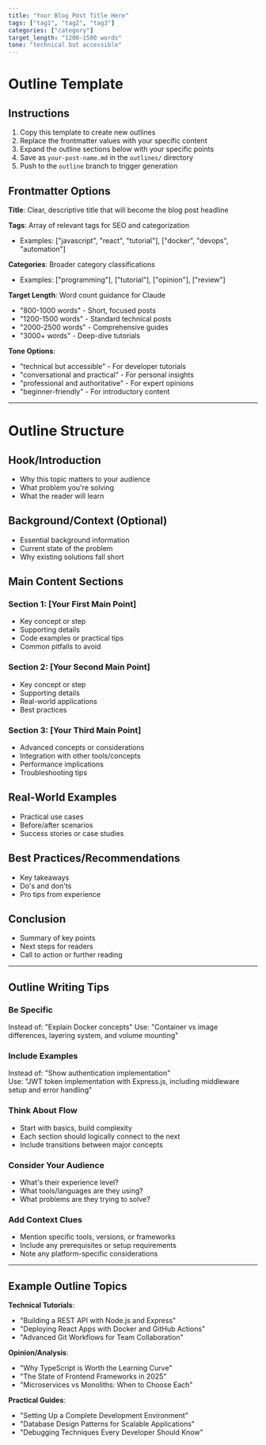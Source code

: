 ```yaml
---
title: "Your Blog Post Title Here"
tags: ["tag1", "tag2", "tag3"]
categories: ["category"]
target_length: "1200-1500 words"
tone: "technical but accessible"
---
```


# Outline Template

## Instructions
1. Copy this template to create new outlines
2. Replace the frontmatter values with your specific content
3. Expand the outline sections below with your specific points
4. Save as `your-post-name.md` in the `outlines/` directory
5. Push to the `outline` branch to trigger generation

## Frontmatter Options

**Title**: Clear, descriptive title that will become the blog post headline

**Tags**: Array of relevant tags for SEO and categorization
- Examples: ["javascript", "react", "tutorial"], ["docker", "devops", "automation"]

**Categories**: Broader category classifications
- Examples: ["programming"], ["tutorial"], ["opinion"], ["review"]

**Target Length**: Word count guidance for Claude
- "800-1000 words" - Short, focused posts
- "1200-1500 words" - Standard technical posts  
- "2000-2500 words" - Comprehensive guides
- "3000+ words" - Deep-dive tutorials

**Tone Options**:
- "technical but accessible" - For developer tutorials
- "conversational and practical" - For personal insights
- "professional and authoritative" - For expert opinions
- "beginner-friendly" - For introductory content

---

# Outline Structure

## Hook/Introduction
- Why this topic matters to your audience
- What problem you're solving
- What the reader will learn

## Background/Context (Optional)
- Essential background information
- Current state of the problem
- Why existing solutions fall short

## Main Content Sections

### Section 1: [Your First Main Point]
- Key concept or step
- Supporting details
- Code examples or practical tips
- Common pitfalls to avoid

### Section 2: [Your Second Main Point]  
- Key concept or step
- Supporting details
- Real-world applications
- Best practices

### Section 3: [Your Third Main Point]
- Advanced concepts or considerations
- Integration with other tools/concepts
- Performance implications
- Troubleshooting tips

## Real-World Examples
- Practical use cases
- Before/after scenarios
- Success stories or case studies

## Best Practices/Recommendations
- Key takeaways
- Do's and don'ts
- Pro tips from experience

## Conclusion
- Summary of key points
- Next steps for readers
- Call to action or further reading

---

## Outline Writing Tips

### Be Specific
Instead of: "Explain Docker concepts"
Use: "Container vs image differences, layering system, and volume mounting"

### Include Examples
Instead of: "Show authentication implementation"  
Use: "JWT token implementation with Express.js, including middleware setup and error handling"

### Think About Flow
- Start with basics, build complexity
- Each section should logically connect to the next
- Include transitions between major concepts

### Consider Your Audience
- What's their experience level?
- What tools/languages are they using?
- What problems are they trying to solve?

### Add Context Clues
- Mention specific tools, versions, or frameworks
- Include any prerequisites or setup requirements
- Note any platform-specific considerations

---

## Example Outline Topics

**Technical Tutorials**:
- "Building a REST API with Node.js and Express"
- "Deploying React Apps with Docker and GitHub Actions"
- "Advanced Git Workflows for Team Collaboration"

**Opinion/Analysis**:
- "Why TypeScript is Worth the Learning Curve"
- "The State of Frontend Frameworks in 2025"
- "Microservices vs Monoliths: When to Choose Each"

**Practical Guides**:
- "Setting Up a Complete Development Environment"
- "Database Design Patterns for Scalable Applications"
- "Debugging Techniques Every Developer Should Know"